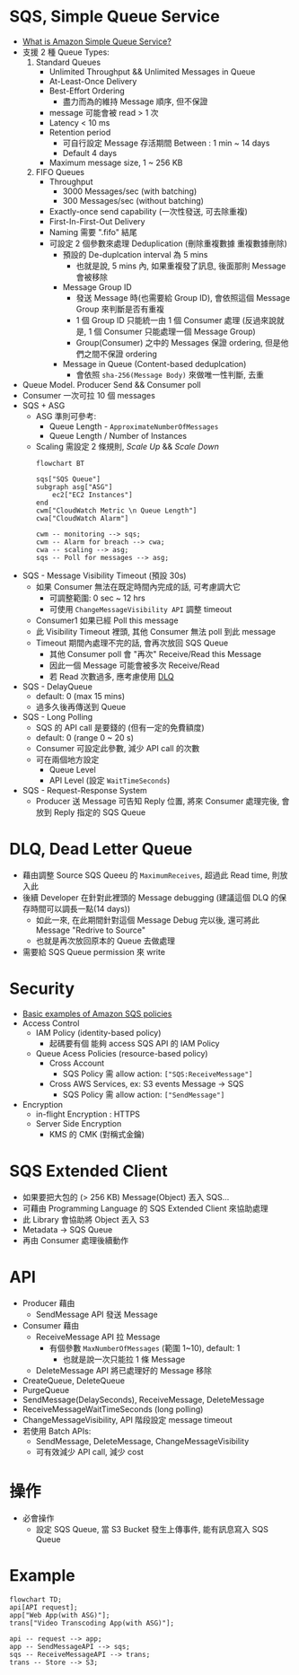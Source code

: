 
# SQS, Simple Queue Service

- [What is Amazon Simple Queue Service?](https://docs.aws.amazon.com/AWSSimpleQueueService/latest/SQSDeveloperGuide/welcome.html)
- 支援 2 種 Queue Types:
    1. Standard Queues
        - Unlimited Throughput && Unlimited Messages in Queue
        - At-Least-Once Delivery
        - Best-Effort Ordering
            - 盡力而為的維持 Message 順序, 但不保證
        - message 可能會被 read > 1 次
        - Latency < 10 ms
        - Retention period
            - 可自行設定 Message 存活期間 Between : 1 min ~ 14 days
            - Default 4 days
        - Maximum message size, 1 ~ 256 KB
    2. FIFO Queues
        - Throughput
            - 3000 Messages/sec (with batching)
            - 300 Messages/sec (without batching)
        - Exactly-once send capability (一次性發送, 可去除重複)
        - First-In-First-Out Delivery
        - Naming 需要 ".fifo" 結尾
        - 可設定 2 個參數來處理 Deduplication (刪除重複數據 重複數據刪除)
            - 預設的 De-duplcation interval 為 5 mins
                - 也就是說, 5 mins 內, 如果重複發了訊息, 後面那則 Message 會被移除
            - Message Group ID
                - 發送 Message 時(也需要給 Group ID), 會依照這個 Message Group 來判斷是否有重複
                - 1 個 Group ID 只能統一由 1 個 Consumer 處理 (反過來說就是, 1 個 Consumer 只能處理一個 Message Group)
                - Group(Consumer) 之中的 Messages 保證 ordering, 但是他們之間不保證 ordering
            - Message in Queue (Content-based deduplcation)
                - 會依照 `sha-256(Message Body)` 來做唯一性判斷, 去重
- Queue Model. Producer Send && Consumer poll
- Consumer 一次可拉 10 個 messages
- SQS + ASG
    - ASG 準則可參考:
        - Queue Length - `ApproximateNumberOfMessages`
        - Queue Length / Number of Instances
    - Scaling 需設定 2 條規則, *Scale Up* && *Scale Down*
        ```mermaid
        flowchart BT
        
        sqs["SQS Queue"]
        subgraph asg["ASG"]
            ec2["EC2 Instances"]
        end
        cwm["CloudWatch Metric \n Queue Length"]
        cwa["CloudWatch Alarm"]

        cwm -- monitoring --> sqs;
        cwm -- Alarm for breach --> cwa;
        cwa -- scaling --> asg;
        sqs -- Poll for messages --> asg;
        ```
- SQS - Message Visibility Timeout (預設 30s)
    - 如果 Consumer 無法在既定時間內完成的話, 可考慮調大它
        - 可調整範圍: 0 sec ~ 12 hrs
        - 可使用 `ChangeMessageVisibility API` 調整 timeout
    - Consumer1 如果已經 Poll this message
    - 此 Visibility Timeout 裡頭, 其他 Consumer 無法 poll 到此 message
    - Timeout 期間內處理不完的話, 會再次放回 SQS Queue
        - 其他 Consumer poll 會 "再次" Receive/Read this Message
        - 因此一個 Message 可能會被多次 Receive/Read
        - 若 Read 次數過多, 應考慮使用 [DLQ](#dlq-dead-letter-queue)
- SQS - DelayQueue
    - default: 0 (max 15 mins)
    - 過多久後再傳送到 Queue
- SQS - Long Polling
    - SQS 的 API call 是要錢的 (但有一定的免費額度)
    - default: 0 (range 0 ~ 20 s)
    - Consumer 可設定此參數, 減少 API call 的次數
    - 可在兩個地方設定
        - Queue Level
        - API Level (設定 `WaitTimeSeconds`)
- SQS - Request-Response System
    - Producer 送 Message 可告知 Reply 位置, 將來 Consumer 處理完後, 會放到 Reply 指定的 SQS Queue


# DLQ, Dead Letter Queue

- 藉由調整 Source SQS Queeu 的 `MaximumReceives`, 超過此 Read time, 則放入此
- 後續 Developer 在針對此裡頭的 Message debugging (建議這個 DLQ 的保存時間可以調長一點(14 days))
    - 如此一來, 在此期間針對這個 Message Debug 完以後, 還可將此 Message "Redrive to Source"
    - 也就是再次放回原本的 Queue 去做處理
- 需要給 SQS Queue permission 來 write


# Security

- [Basic examples of Amazon SQS policies](https://docs.aws.amazon.com/AWSSimpleQueueService/latest/SQSDeveloperGuide/sqs-basic-examples-of-sqs-policies.html)
- Access Control
    - IAM Policy (identity-based policy)
        - 起碼要有個 能夠 access SQS API 的 IAM Policy
    - Queue Acess Policies (resource-based policy)
        - Cross Account
            - SQS Policy 需 allow action: `["SQS:ReceiveMessage"]`
        - Cross AWS Services, ex: S3 events Message -> SQS
            - SQS Policy 需 allow action: `["SendMessage"]`
- Encryption
    - in-flight Encryption   : HTTPS
    - Server Side Encryption
        - KMS 的 CMK (對稱式金鑰)


# SQS Extended Client

- 如果要把大包的 (> 256 KB) Message(Object) 丟入 SQS...
- 可藉由 Programming Language 的 SQS Extended Client 來協助處理
- 此 Library 會協助將 Object 丟入 S3
- Metadata -> SQS Queue
- 再由 Consumer 處理後續動作


# API

- Producer 藉由 
    - SendMessage API 發送 Message
- Consumer 藉由 
    - ReceiveMessage API 拉 Message
        - 有個參數 `MaxNumberOfMessages` (範圍 1~10), default: 1
            - 也就是說一次只能拉 1 條 Message
    - DeleteMessage API 將已處理好的 Message 移除
- CreateQueue, DeleteQueue
- PurgeQueue
- SendMessage(DelaySeconds), ReceiveMessage, DeleteMessage
- ReceiveMessageWaitTimeSeconds (long polling)
- ChangeMessageVisibility, API 階段設定 message timeout
- 若使用 Batch APIs:
    - SendMessage, DeleteMessage, ChangeMessageVisibility
    - 可有效減少 API call, 減少 cost


# 操作

- 必會操作
    - 設定 SQS Queue, 當 S3 Bucket 發生上傳事件, 能有訊息寫入 SQS Queue


# Example

```mermaid
flowchart TD;
api[API request];
app["Web App(with ASG)"];
trans["Video Transcoding App(with ASG)"];

api -- request --> app;
app -- SendMessageAPI --> sqs;
sqs -- ReceiveMessageAPI --> trans;
trans -- Store --> S3;
```
